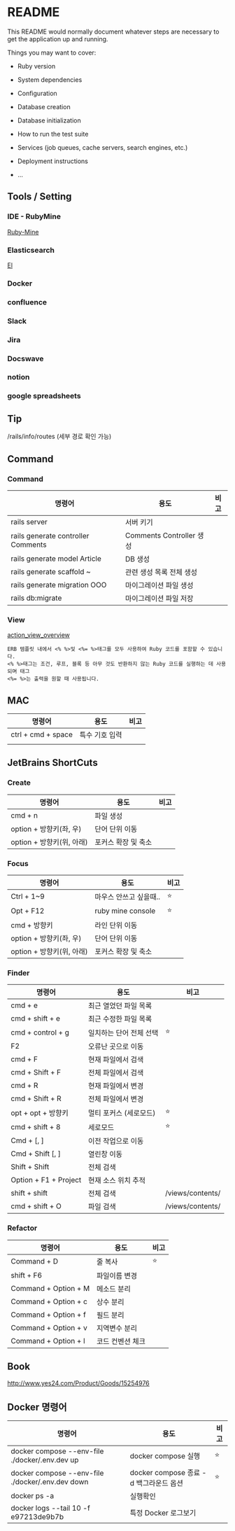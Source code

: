 # README

This README would normally document whatever steps are necessary to get the
application up and running.

Things you may want to cover:

* Ruby version
    
* System dependencies

* Configuration

* Database creation

* Database initialization

* How to run the test suite

* Services (job queues, cache servers, search engines, etc.)

* Deployment instructions

* ...

## Tools / Setting

### IDE - RubyMine
[Ruby-Mine](https://www.jetbrains.com/ko-kr/ruby/)
### Elasticsearch
[El](https://www.elastic.co/kr/what-is/elasticsearch)

### Docker
### confluence
### Slack
### Jira
### Docswave
### notion
### google spreadsheets






## Tip
/rails/info/routes (세부 경로 확인 가능)

## Command
### Command 

| 명령어                                | 용도                     | 비고 |
|------------------------------------|------------------------|--------|
| rails server                       | 서버 키기                  ||
| rails generate controller Comments | Comments Controller 생성 |
| rails generate model Article       | DB 생성                  |
| rails generate scaffold ~          | 관련 생성 목록 전체 생성         ||
| rails generate migration OOO       | 마이그레이션 파일 생성           ||
| rails db:migrate                   | 마이그레이션 파일 저장           ||

### View

[action_view_overview](https://guides.rubyonrails.org/action_view_overview.html)

    ERB 템플릿 내에서 <% %>및 <%= %>태그를 모두 사용하여 Ruby 코드를 포함할 수 있습니다. 
    <% %>태그는 조건, 루프, 블록 등 아무 것도 반환하지 않는 Ruby 코드를 실행하는 데 사용되며 태그 
    <%= %>는 출력을 원할 때 사용됩니다.
    
## MAC
| 명령어                 | 용도          | 비고 |
|---------------------|-------------|--------|
| ctrl + cmd + space   | 특수 기호 입력      ||
||||

## JetBrains ShortCuts 
### Create
| 명령어                 | 용도          | 비고 |
|---------------------|-------------|--------|
| cmd + n             | 파일 생성       ||
| option + 방향키(좌, 우)  | 단어 단위 이동    ||      
| option + 방향키(위, 아래) | 포커스 확장 및 축소 ||


### Focus    
| 명령어                 | 용도          | 비고 |
|---------------------|-------------|--------|
| Ctrl + 1~9           | 마우스 안쓰고 싶을때..  |  ⭐️ |
| Opt + F12 | ruby mine console | ⭐️ |
| cmd + 방향키           | 라인 단위 이동    ||
| option + 방향키(좌, 우)  | 단어 단위 이동    ||
| option + 방향키(위, 아래) | 포커스 확장 및 축소 ||


### Finder
| 명령어                   | 용도        | 비고 |
|-----------------------|-----------|--------|
| cmd + e               | 최근 열었던 파일 목록 ||
| cmd + shift + e       | 최근 수정한 파일 목록 ||
| cmd + control + g     | 일치하는 단어 전체 선택 | ⭐️ |
| F2                    | 오류난 곳으로 이동 ||
| cmd + F               | 현재 파일에서 검색 ||
| cmd + Shift + F       | 전체 파일에서 검색 ||
| cmd + R               | 현재 파일에서 변경 ||
| cmd + Shift + R       | 전체 파일에서 변경 ||
| opt + opt + 방향키       | 멀티 포커스 (세로모드) | ⭐️ |
| cmd + shift + 8       | 세로모드 | ⭐️ |
| Cmd + [, ]            | 이전 작업으로 이동 ||
| Cmd + Shift [, ]      | 열린창 이동    ||
| Shift + Shift         | 전체 검색     ||
| Option + F1 + Project | 현재 소스 위치 추적 ||
| shift + shift         | 전체 검색     |/views/contents/| 
| cmd + shift + O       | 파일 검색     |/views/contents/| 

### Refactor
| 명령어                  | 용도           | 비고 |
|----------------------|--------------|--------|
| Command + D          | 줄 복사         | ⭐️ |
| shift + F6           | 파일이름 변경      ||
| Command + Option + M | 메소드 분리       ||
| Command + Option + c | 상수 분리        ||
| Command + Option + f | 필드 분리        ||
| Command + Option + v | 지역변수 분리      ||
| Command + Option + l | 코드 컨벤션 체크 ||




## Book
http://www.yes24.com/Product/Goods/15254976


## Docker 명령어

| 명령어                                              | 용도                            | 비고 |
|--------------------------------------------------|-------------------------------|--------|
| docker compose --env-file ./docker/.env.dev up   | docker compose 실행             | ⭐️ |
| docker compose --env-file ./docker/.env.dev down | docker compose 종료 -d 백그라운드 옵션 | ⭐️ |
| docker ps -a                                     | 실행확인                          ||
| docker logs --tail 10 -f e97213de9b7b            | 특정 Docker 로그보기                ||



